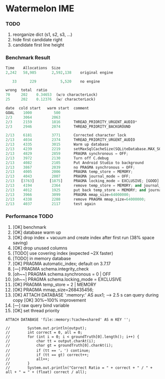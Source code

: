 # Watermelon IME

### TODO

1. reorganize dict (s1, s2, s3, …)
2. hide first candidate right
3. candidate first line height

### Benchmark Result

``` python
Time    Allocations  Size
2,242   58,985       2,592,138    original engine

   33      229           5,520    no engine
```

``` python
wrong  total  ratio
70     202    0.34653  (w/o characterLock)
25     202    0.12376  (w/ characterLock)
```

``` python
date  cold start   warm start  comment
GOAL    1000          500
2/3     3064         2063
2/3     2159         1816      THREAD_PRIORITY_URGENT_AUDIO*
2/3     2946         2074      THREAD_PRIORITY_BACKGROUND

2/13    6181         3771      Corrected character lock
2/13    4034         2374      THREAD_PRIORITY_URGENT_AUDIO
2/13    4335         3015      Warm up database
2/13    4239         2219      setMaxSqlCacheSize(SQLiteDatabase.MAX_SQL_CACHE_SIZE)
2/13    4829         2859      PRAGMA synchronous = OFF;
2/13    3972         2130      Turn off C.debug
2/13    4082         2105      Put Android Studio to background
2/13    3867         2039      no PRAGMA synchronous = OFF;
2/13    4005         2006      PRAGMA temp_store = MEMORY;
2/13    4043         2007      PRAGMA journal_mode = OFF;
2/13   [3763]       [1875]     PRAGMA locking_mode = EXCLUSIVE; [GOOD]
2/13    4194         2364      remove temp_store = MEMORY; and journal_mode = OFF;
2/13    4012         1925      put back temp_store = MEMORY; and journal_mode = OFF;
2/13    3966         3099      PRAGMA mmap_size=64000000;
2/13    4338         2288      remove PRAGMA mmap_size=64000000;
2/13    4037         2117      test again
```



### Performance TODO

1. [OK] benchmark
2. [OK] database warm up
3. [OK] drop index + vacuum and create index after first run (38% space saving)
4. [OK] drop unused columns
5. [TODO] use covering index (expected ~2X faster)
6. [TODO] in memory database
7. [OK] PRAGMA automatic_index; default on 3.7.17
8. [—] PRAGMA schema.integrity_check
9. [oh~~] PRAGMA schema.synchronous = 0 | OFF
10. [oh~~] PRAGMA schema.locking_mode = EXCLUSIVE
11. [OK] PRAGMA temp_store = 2 | MEMORY
12. [OK] PRAGMA mmap_size=268435456;
13. [OK] ATTACH DATABASE ':memory:' AS aux1; —> 2.5 s can query during copy [OK] 30%~100% improvement
14. [—] raw query bind variable
15. [OK] set thread priority

``` 
ATTACH DATABASE 'file::memory:?cache=shared' AS m KEY '';
```

``` 
//        System.out.println(output);
//        int correct = 0, all = 0;
//        for (int i = 0; i < groundTruth[0].length(); i++) {
//            char tt = output.charAt(i);
//            char gt = groundTruth[0].charAt(i);
//            if (tt == '。') continue;
//            if (tt == gt) correct++;
//            all++;
//        }
//        System.out.println("Correct Ratio = " + correct + " / " + all + " = " + (float) correct / all);
```

